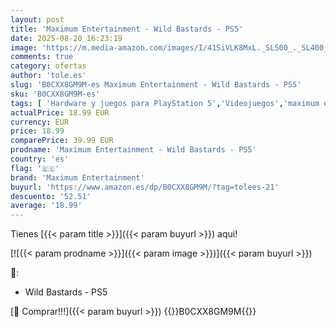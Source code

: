 ```yaml
---
layout: post
title: 'Maximum Entertainment - Wild Bastards - PS5'
date: 2025-08-20 16:23:19
image: 'https://m.media-amazon.com/images/I/41SiVLK8MxL._SL500_._SL400_.jpg'
comments: true
category: ofertas
author: 'tole.es'
slug: 'B0CXX8GM9M-es Maximum Entertainment - Wild Bastards - PS5'
sku: 'B0CXX8GM9M-es'
tags: [ 'Hardware y juegos para PlayStation 5','Videojuegos','maximum entertainment','ps5','🇪🇸', ]
actualPrice: 18.99 EUR
currency: EUR
price: 18.99
comparePrice: 39.99 EUR
prodname: 'Maximum Entertainment - Wild Bastards - PS5'
country: 'es'
flag: '🇪🇸'
brand: 'Maximum Entertainment'
buyurl: 'https://www.amazon.es/dp/B0CXX8GM9M/?tag=tolees-21'
descuento: '52.51'
average: '18.99'
---
```


Tienes [{{< param title >}}]({{< param buyurl >}}) aqui!

[![{{< param prodname >}}]({{< param image >}})]({{< param buyurl >}})

🔎:

- Wild Bastards - PS5

[🛒 Comprar!!!]({{< param buyurl >}})
{{<world>}}B0CXX8GM9M{{</world>}}
